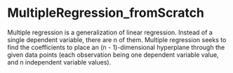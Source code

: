 # MultipleRegression_fromScratch
Multiple regression is a generalization of linear regression.  Instead of a single dependent variable, there are n of them.  Multiple regression seeks to find the coefficients to place an (n - 1)-dimensional hyperplane through the given data points (each observation being one dependent variable value, and n independent variable values).

